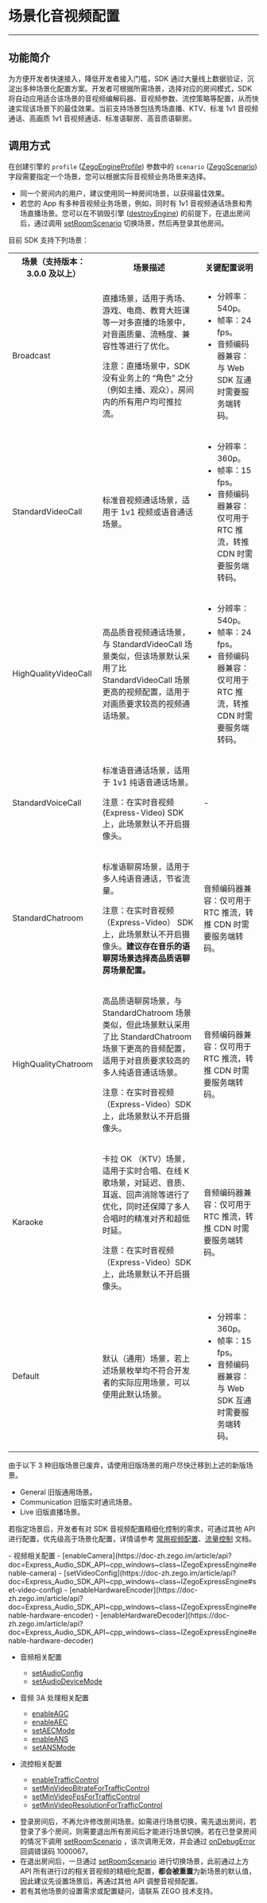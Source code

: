# 场景化音视频配置

- - -

## 功能简介

为方便开发者快速接入，降低开发者接入门槛，SDK 通过大量线上数据验证，沉淀出多种场景化配置方案。开发者可根据所需场景，选择对应的房间模式，SDK 将自动应用适合该场景的音视频编解码器、音视频参数、流控策略等配置，从而快速实现该场景下的最佳效果。当前支持场景包括秀场直播、KTV、标准 1v1 音视频通话、高画质 1v1 音视频通话、标准语聊房、高音质语聊房。

## 调用方式

在创建引擎的 `profile` ([ZegoEngineProfile](https://doc-zh.zego.im/article/api?doc=Express_Audio_SDK_API~cpp_windows~struct~ZegoEngineProfile)) 参数中的 `scenario` ([ZegoScenario](https://doc-zh.zego.im/article/api?doc=Express_Audio_SDK_API~cpp_windows~enum~ZegoScenario)) 字段需要指定一个场景，您可以根据实际音视频业务场景来选择。

<Warning title="注意">


- 同一个房间内的用户，建议使用同一种房间场景，以获得最佳效果。
- 若您的 App 有多种音视频业务场景，例如，同时有 1v1 音视频通话场景和秀场直播场景。您可以在不销毁引擎 ([destroyEngine](https://doc-zh.zego.im/article/api?doc=Express_Audio_SDK_API~cpp_windows~class~ZegoExpressSDK#destroy-engine)) 的前提下，在退出房间后，通过调用 [setRoomScenario](https://doc-zh.zego.im/article/api?doc=Express_Audio_SDK_API~cpp_windows~class~IZegoExpressEngine#set-room-scenario) 切换场景，然后再登录其他房间。
</Warning>

目前 SDK 支持下列场景：

<table>
  
<tbody><tr>
<th>场景（支持版本：3.0.0 及以上）</th>
<th>场景描述</th>
<th>关键配置说明</th>
</tr>
<tr>
<td>Broadcast</td>
<td>
<p>直播场景，适用于秀场、游戏、电商、教育大班课等一对多直播的场景中，对音画质量、流畅度、兼容性等进行了优化。</p>
<p>注意：直播场景中，SDK 没有业务上的 “角色” 之分（例如主播、观众），房间内的所有用户均可推拉流。</p>
</td>
<td><ul><li>分辨率：540p。</li><li>帧率：24 fps。</li><li>音频编码器兼容：与 Web SDK 互通时需要服务端转码。</li></ul></td>
</tr>
<tr>
<td>StandardVideoCall</td>
<td><p>标准音视频通话场景，适用于 1v1 视频或语音通话场景。</p></td>
<td><ul><li>分辨率：360p。</li><li>帧率：15 fps。</li><li>音频编码器兼容：仅可用于 RTC 推流，转推 CDN 时需要服务端转码。</li></ul></td>
</tr>
<tr>
<td>HighQualityVideoCall</td>
<td><p>高品质音视频通话场景，与 StandardVideoCall 场景类似，但该场景默认采用了比 StandardVideoCall 场景更高的视频配置，适用于对画质要求较高的视频通话场景。</p></td>
<td><ul><li>分辨率：540p。</li><li>帧率：24 fps。</li><li>音频编码器兼容：仅可用于 RTC 推流，转推 CDN 时需要服务端转码。</li></ul></td>
</tr>
<tr>
<td>StandardVoiceCall</td>
<td><p>标准语音通话场景，适用于 1v1 纯语音通话场景。</p><p>注意：在实时音视频 (Express-Video) SDK 上，此场景默认不开启摄像头。</p></td>
<td>-</td>
</tr>
<tr>
<td>StandardChatroom</td>
<td><p>标准语聊房场景，适用于多人纯语音通话，节省流量。</p><p>注意：在实时音视频 （Express-Video） SDK 上，此场景默认不开启摄像头。<b>建议存在音乐的语聊房场景选择高品质语聊房场景配置。 </b></p></td>
<td>音频编码器兼容：仅可用于 RTC 推流，转推 CDN 时需要服务端转码。</td>
</tr>
<tr>
<td>HighQualityChatroom</td>
<td><p>高品质语聊房场景，与 StandardChatroom 场景类似，但此场景默认采用了比 StandardChatroom 场景下更高的音频配置，适用于对音质要求较高的多人纯语音通话场景。</p><p>注意：在实时音视频 （Express-Video）SDK 上，此场景默认不开启摄像头。</p></td>
<td>音频编码器兼容：仅可用于 RTC 推流，转推 CDN 时需要服务端转码。</td>
</tr>
<tr>
<td>Karaoke</td>
<td><p>卡拉 OK （KTV）场景，适用于实时合唱、在线 K 歌场景，对延迟、音质、耳返、回声消除等进行了优化，同时还保障了多人合唱时的精准对齐和超低时延。</p><p>注意：在实时音视频（Express-Video）SDK 上，此场景默认不开启摄像头。</p></td>
<td>音频编码器兼容：仅可用于 RTC 推流，转推 CDN 时需要服务端转码。</td>
</tr>
<tr>
<td>Default</td>
<td><p>默认（通用）场景，若上述场景枚举均不符合开发者的实际应用场景，可以使用此默认场景。</p></td>
<td><ul><li>分辨率：360p。</li><li>帧率：15 fps。</li><li>音频编码器兼容：与 Web SDK 互通时需要服务端转码。</li></ul></td>
</tr>
</tbody></table>


<Accordion title="另外 SDK 还提供 3 种旧版场景，仅适用于从 Express v3.0.0 以前的 SDK 版本升级的用户。" defaultOpen="false">
<Warning title="注意">



由于以下 3 种旧版场景已废弃，请使用旧版场景的用户尽快迁移到上述的新版场景。
</Warning>

- General 旧版通用场景。
- Communication 旧版实时通讯场景。
- Live 旧版直播场景。
</Accordion>


若指定场景后，开发者有对 SDK 音视频配置精细化控制的需求，可通过其他 API 进行配置，优先级高于场景化配置，详情请参考 [常用视频配置](https://doc-zh.zego.im/article/9971)、[流量控制](https://doc-zh.zego.im/article/16392) 文档。

<Accordion title="可进行精细化配置的 API 接口" defaultOpen="false">
- 视频相关配置
  - [enableCamera](https://doc-zh.zego.im/article/api?doc=Express_Audio_SDK_API~cpp_windows~class~IZegoExpressEngine#enable-camera)
  - [setVideoConfig](https://doc-zh.zego.im/article/api?doc=Express_Audio_SDK_API~cpp_windows~class~IZegoExpressEngine#set-video-config)
  - [enableHardwareEncoder](https://doc-zh.zego.im/article/api?doc=Express_Audio_SDK_API~cpp_windows~class~IZegoExpressEngine#enable-hardware-encoder)
  - [enableHardwareDecoder](https://doc-zh.zego.im/article/api?doc=Express_Audio_SDK_API~cpp_windows~class~IZegoExpressEngine#enable-hardware-decoder)

- 音频相关配置
  - [setAudioConfig](https://doc-zh.zego.im/article/api?doc=Express_Audio_SDK_API~cpp_windows~class~IZegoExpressEngine#set-audio-config)
  - [setAudioDeviceMode](https://doc-zh.zego.im/article/api?doc=Express_Audio_SDK_API~cpp_windows~class~IZegoExpressEngine#set-audio-device-mode)

- 音频 3A 处理相关配置
  - [enableAGC](https://doc-zh.zego.im/article/api?doc=Express_Audio_SDK_API~cpp_windows~class~IZegoExpressEngine#enable-agc)
  - [enableAEC](https://doc-zh.zego.im/article/api?doc=Express_Audio_SDK_API~cpp_windows~class~IZegoExpressEngine#enable-aec)
  - [setAECMode](https://doc-zh.zego.im/article/api?doc=Express_Audio_SDK_API~cpp_windows~class~IZegoExpressEngine#set-aec-mode)
  - [enableANS](https://doc-zh.zego.im/article/api?doc=Express_Audio_SDK_API~cpp_windows~class~IZegoExpressEngine#enable-ans)
  - [setANSMode](https://doc-zh.zego.im/article/api?doc=Express_Audio_SDK_API~cpp_windows~class~IZegoExpressEngine#set-ans-mode)

- 流控相关配置
  - [enableTrafficControl](https://doc-zh.zego.im/article/api?doc=Express_Audio_SDK_API~cpp_windows~class~IZegoExpressEngine#enable-traffic-control)
  - [setMinVideoBitrateForTrafficControl](https://doc-zh.zego.im/article/api?doc=Express_Audio_SDK_API~cpp_windows~class~IZegoExpressEngine#set-min-video-bitrate-for-traffic-control)
  - [setMinVideoFpsForTrafficControl](https://doc-zh.zego.im/article/api?doc=Express_Audio_SDK_API~cpp_windows~class~IZegoExpressEngine#set-min-video-fps-for-traffic-control)
  - [setMinVideoResolutionForTrafficControl](https://doc-zh.zego.im/article/api?doc=Express_Audio_SDK_API~cpp_windows~class~IZegoExpressEngine#set-min-video-resolution-for-traffic-control)
</Accordion>


<Warning title="注意">


- 登录房间后，不再允许修改房间场景。如需进行场景切换，需先退出房间，若登录了多个房间，则需要退出所有房间后才能进行场景切换。若在已登录房间的情况下调用 [setRoomScenario](https://doc-zh.zego.im/article/api?doc=Express_Audio_SDK_API~cpp_windows~class~IZegoExpressEngine#set-room-scenario) ，该次调用无效，并会通过 [onDebugError](https://doc-zh.zego.im/article/api?doc=Express_Audio_SDK_API~cpp_windows~class~IZegoEventHandler#on-debug-error) 回调错误码 1000067。
- 在退出房间后，一旦通过 [setRoomScenario](https://doc-zh.zego.im/article/api?doc=Express_Audio_SDK_API~cpp_windows~class~IZegoExpressEngine#set-room-scenario) 进行切换场景，此前通过上方 API 所有进行过的相关音视频的精细化配置，**都会被重置**为新场景的默认值，因此建议先设置场景后，再通过其他 API 调整音视频配置。 
- 若有其他场景的设置需求或配置疑问，请联系 ZEGO 技术支持。
</Warning>

<Content />